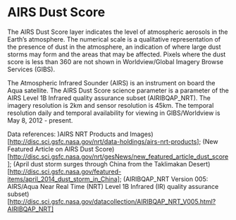 # AIRS Dust Score  

The AIRS Dust Score layer indicates the level of atmospheric aerosols in the Earth’s atmosphere. The numerical scale is a qualitative representation of the presence of dust in the atmosphere, an indication of where large dust storms may form and the areas that may be affected. Pixels where the dust score is less than 360 are not shown in Worldview/Global Imagery Browse Services (GIBS).

The Atmospheric Infrared Sounder (AIRS) is an instrument on board the Aqua satellite. The AIRS Dust Score science parameter is a parameter of the AIRS Level 1B Infrared quality assurance subset (AIRIBQAP_NRT). The imagery resolution is 2km and sensor resolution is 45km. The temporal resolution daily and temporal availability for viewing in GIBS/Worldview is May 8, 2012 - present.

Data references: )AIRS NRT Products and Images)[http://disc.sci.gsfc.nasa.gov/nrt/data-holdings/airs-nrt-products]; (New Featured Article on AIRS Dust Score)[http://disc.sci.gsfc.nasa.gov/nrt/gesNews/new_featured_article_dust_score]; (April dust storm surges through China from the Taklimakan Desert)[http://disc.sci.gsfc.nasa.gov/featured-items/april_2014_dust_storm_in_China]; (AIRIBQAP_NRT Version 005: AIRS/Aqua Near Real Time (NRT) Level 1B Infrared (IR) quality assurance subset)[http://disc.sci.gsfc.nasa.gov/datacollection/AIRIBQAP_NRT_V005.html?AIRIBQAP_NRT] 

